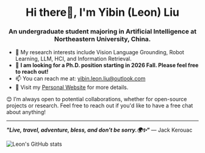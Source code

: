 <h1 align="center">Hi there👋, I'm Yibin (Leon) Liu</h1>
<h3 align="center">An undergraduate student majoring in Artificial Intelligence at Northeastern University, China.</h3>


- 👀 My research interests include Vision Language Grounding, Robot Learning, LLM, HCI, and Information Retrieval.
- 💼 **I am looking for a Ph.D. position starting in 2026 Fall. Please feel free to reach out!**
- 📫 You can reach me at: yibin.leon.liu@outlook.com
- 📖 Visit my [Personal Website](https://10-oasis-01.github.io) for more details.

😊 I’m always open to potential collaborations, whether for open-source projects or research. Feel free to reach out if you'd like to have a free chat about anything!
  


---

***"Live, travel, adventure, bless, and don't be sorry.🌍✨"*** — Jack Kerouac

![Leon's GitHub stats](https://github-readme-stats.vercel.app/api?username=10-OASIS-01\&rank_icon=github)




<!---
10-OASIS-01/10-OASIS-01 is a ✨ special ✨ repository because its `README.md` (this file) appears on your GitHub profile.
You can click the Preview link to take a look at your changes.
--->

